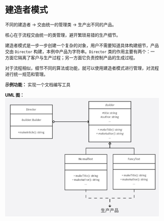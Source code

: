 # 建造者模式
不同的建造者 -> 交由统一的管理类 -> 生产出不同的产品。

核心在于流程交由统一的类管理，避开繁琐易错的生产细节。

建造者模式是一步一步创建一个复杂的对象，用户不需要知道具体构建细节，产品交由 `Director` 构建，本例中产品为字符串。`Director` 类的作用主要有两个：一方面它隔离了客户与生产过程；另一方面它负责控制产品的生成过程。

对于流程相似，细节不同的算法或功能，就可以使用建造者模式进行管理，对流程进行统一规范和管理。

**示例功能：**
实现一个文档编写工具

**UML 图：**
![uml](uml.jpg)

